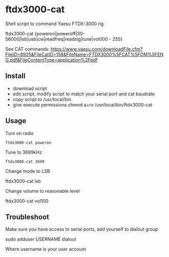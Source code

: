 # ftdx3000-cat
Shell script to command Yaesu FTDX-3000 rig

ftdx3000-cat  {poweron|poweroff|30-56000|lsb|usb|cw|readfreq|readsig|tune|vol000 - 255}

See CAT commands: https://www.yaesu.com/downloadFile.cfm?FileID=8925&FileCatID=158&FileName=FTDX3000%5FCAT%5FOM%5FENG.pdf&FileContentType=application%2Fpdf

## Install

* download script
* edit script, modify script to match your serial port and cat baudrate
* copy script to /usr/local/bin
* give execute permissions   chmod a+rx /usr/local/bin/ftdx3000-cat

## Usage

Turn on radio

    ftdx3000-cat poweron

Tune to 3699kHz

    ftdx3000-cat 3699

Change mode to LSB

   ftdx3000-cat lsb
   
Change volume to reasonable level

   ftdx3000-cat vol100

## Troubleshoot

Make sure you have access to serial ports, add yourself to dialout group

   sudo adduser USERNAME dialout
   
Where username is your user account
